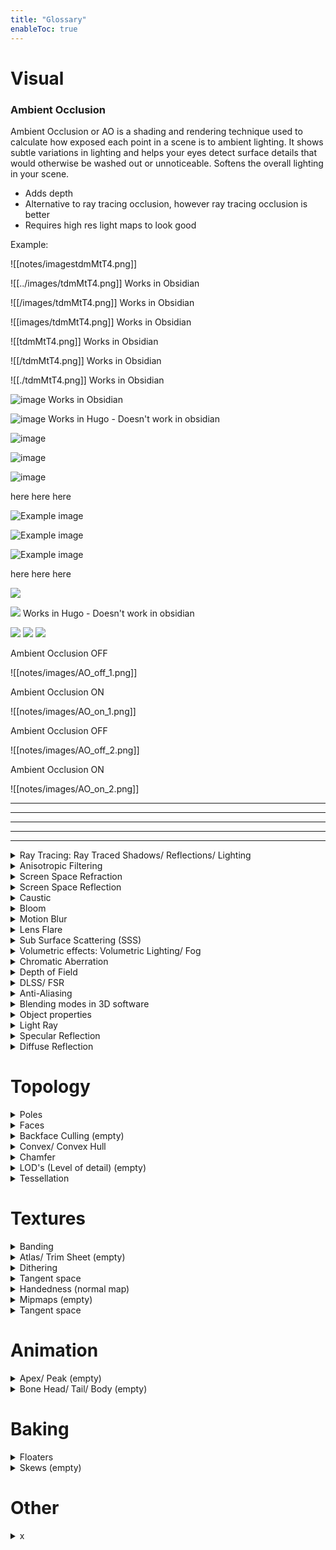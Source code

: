 ```yaml
---
title: "Glossary"
enableToc: true
---
```



# Visual

### Ambient Occlusion

Ambient Occlusion or AO is a shading and rendering technique used to calculate how exposed each point in a scene is to ambient lighting.
It shows subtle variations in lighting and helps your eyes detect surface details that would otherwise be washed out or unnoticeable. Softens the overall lighting in your scene.

- Adds depth
- Alternative to ray tracing occlusion, however ray tracing occlusion is better
- Requires high res light maps to look good

Example:

![[notes/imagestdmMtT4.png]]

![[../images/tdmMtT4.png]] Works in Obsidian

![[/images/tdmMtT4.png]] Works in Obsidian

![[images/tdmMtT4.png]] Works in Obsidian

![[tdmMtT4.png]] Works in Obsidian

![[/tdmMtT4.png]] Works in Obsidian

![[./tdmMtT4.png]] Works in Obsidian

![image](../images/tdmMtT4.png) Works in Obsidian

![image](notes/images/tdmMtT4.png) Works in Hugo - Doesn't work in obsidian

![image](./images/tdmMtT4.png)

![image](/images/tdmMtT4.png)

![image](images/tdmMtT4.png)

here here here

![Example image](/tdmMtT4.png)

![Example image](./tdmMtT4.png)

![Example image](tdmMtT4.png)

here here here

<img src="notes/images/tdmMtT4.png">

<img src="notes/images/tdmMtT4.png"> Works in Hugo - Doesn't work in obsidian

<img src="../images/tdmMtT4.png">

<img src="/images/tdmMtT4.png">

<img src="images/tdmMtT4.png">




Ambient Occlusion OFF

![[notes/images/AO_off_1.png]]

Ambient Occlusion ON

![[notes/images/AO_on_1.png]]

Ambient Occlusion OFF

![[notes/images/AO_off_2.png]]

Ambient Occlusion ON

![[notes/images/AO_on_2.png]]

---
---
---
---
---


<details>
<summary>Ray Tracing: Ray Traced Shadows/ Reflections/ Lighting</summary>

---

Ray Tracing is a rendering method that simulates the physical behavior of light rays. It allows accurate rendering of things like shadows, reflections, highlights, and bounced light. However ray tracing doesn't make everything better and sometimes it's good to turn off ray traced shadows and light and only keep ray traced reflections on.

- Only works on NVIDIA RTX and some GTX series cards with DirectX ray tracing support
- Enables ray traced results for shadows, AO, reflections, translucency and global illumination

<details>
<summary>Example</summary>

<img src="https://i.imgur.com/x9vLt9I.png" width="800">
<img src="https://i.imgur.com/N7phljH.png" width="800">
<p> Example of ray tracing making lighting and shadows worse</p>
<img src=https://i.imgur.com/bcqJDR8.png" width="800">

</details>

---
</details>

<details>
<summary>Anisotropic Filtering</summary>

---

Anisotropic or AF is a method of enhancing the image quality of textures on surfaces that are at oblique viewing 
angles with respect to the camera
Like bilinear and trilinear filtering, anisotropic filtering eliminates aliasing effects.
<details>
<summary>Example</summary>

<img src="https://i.imgur.com/x1FPwwa.png">
</details>

---
</details>

<details>
<summary>Screen Space Refraction</summary>

---

- Adds local reflections to the objects
- Helps Glass, plastic, water, and other transparent/translucent materials.
- Similar to screen space reflection. Screen Space Reflections and Ambient Occlusion aren't compatible with Screen Space Refraction. And are disabled on surfaces that use it.

---

</details>


<details>
<summary>Screen Space Reflection</summary>

---

A technique for reusing screen-space data to calculate reflections. Used for more subtle reflections like wet surfaces or puddles.

---

</details>

<details>
<summary>Caustic</summary>

---

https://youtu.be/7l6QOcgWXfI

---

</details>


<details>
<summary>Bloom</summary>

---

- Bloom/ light bloom (not to be confused with glow/emission) is a rendering technique to reproduce artifacts of real-world cameras. It produces fringes or feathers of light extending from the borders of bright areas in an image, contributing to the illusion of an extremely bright light overwhelming the camera or eye capturing the scene. 

- Even tough bloom is most apparent around emissive objects, it can just as well happen with normal light sources

---

</details>


<details>
<summary>Motion Blur</summary>

---

- Portrays the illusion of speed or movement blurring the objects
- Tends to remove temporal aliasing effects
- Used as a real time filter, for animation renders and even still renders
- Not having Motion Blur on can lead to more eye strain, but can give you motion sickness
- It can also increase the visual fidelity

---

</details>


<details>
<summary>Lens Flare</summary>

---

<img src="https://i.imgur.com/bRmiQYC.png" width="400">

---

</details>


<details>
<summary>Sub Surface Scattering (SSS)</summary>

---

Real objects can either absorb, scatter or ??? light. To recreate this in 3D SSS and thickness maps are used. For the SSS maps there mostly is a `SSS Color Map` and sometimes a `SSS Control Map` and to help the SSS `Thickness Maps`  are also often used.



### Theory behind SSS (Transparency and Translucency)
- When traveling in an inhomogeneous medium(air) or translucent materials, light can be absorbed or scattered
- Absorption: `Light intensity decreases`, direction of the ray doesn’t change
- Scattering: The ray direction changes randomly and doesn’t change its intensity (ear is thin -> low absorption = ear catches light)
- If there is no scattering and the absorption is low, rays can pass directly through
- The further light travels in such a medium/material, the more it is absorbed and/or scattered. Therefore, object thickness plays a large role in how much the light is absorbed or scattered

### Examples
Objects where SSS is vital
```
Fleshy characters, wacs, marble, milk
```
```
Objects that absorb light:

Objects that scatter light: dirty water

Objects that don’t scatter + absorb: Clear Water
```

<img src="https://i.imgur.com/teScq0C.png" height="250">





---


</details>


<details>
<summary>Volumetric effects: Volumetric Lighting/ Fog </summary>

---
- Volumetric Lighting or God Rays let's beams of light shine across the environment
  <details>
  <summary>Example</summary>

  <img src="https://i.imgur.com/awBOT8H.png" width="500">

  </details>

- Volumetric Fog is used for 
```
Fog, clouds, dust, smoke or any airborne material capable of partial occlusion
```
Has a great synergy with Volumetric Lighting

---

</details>

<details>
<summary>Chromatic Aberration</summary>

---

- When a lens fails to focus all the colors into a single point, causing an ever so slight color shift on the edges of some objects
- A color fringing or distortion
- Basically the R, G and B channels are shifted to the left/ right. The shift amount and what channels are shifted can be tweaked

<details>
<summary>Example</summary>

<img src="https://i.imgur.com/ftXvlyB.png" width="700">

</details>

---

</details>

<details>
<summary>Depth of Field</summary>

---

Blurs out things that are farther away from the focus point. The distance at which the effects starts and ends as well as the fall off can all be tweaked. Sometimes it is even possible to set multiple focal points.
<details>
<summary>Example</summary>

<img src="https://i.imgur.com/VBovAic.png" width="700">

</details>

---

</details>


<details>
<summary>DLSS/ FSR</summary>

--- 

- DLSS stands for Deep learning super sampling (Nvidia GPUs)
- FSR  stand for FidelityFX Super Resolution (AMD GPUs)
- It is a image upscaling technology. Using deep learning to upscale lower-resolution images

---

</details>


<details>
<summary>Anti-Aliasing</summary>

---

Removes aliasing effect. Aliasing is the appearance of jagged edges in a rasterized image (image rendered using pixels). Samples the pixels around the edges and uses them to blend away the appearance of jagged edges.

---

</details>


<details>
<summary>Blending modes in 3D software</summary>

---

Blend methods apply to every software(some have more and some less), every texture has to have a blend mode, the  most common one being Opaque. Blend Modes describe how the output of the current Material will blend over what is already being drawn in the background. Black = invisible/ not rendered and White = visible/ rendered.


### Opaque Blend
Surface through which light neither passes nor penetrates. The previous color will be overwritten and alpha is ignored. 
- Cheapest blend method
```
- Plastics
- Metals
- Stone
- Wood
```

### Masked Blend/ Alpha Clip
Used to make some parts invisible and others visible. The invisible parts are not rendered at all. Only needs Black and white, however if gray values are in the control texture a clip threshold value (which is per default set but can be changed) decides what counts as black and what as white. 
```
- Fence
- Chains
- Net
```

### Translucent Blend/ Alpha Hashed
Used for objects that require some form of transparency. By taking advantage of the full range of a opacity control map it can make objects be and opacity level.
- Can produce noise
- Most expensive blend mode

```
- Thin Cloth/Nylon
- Jellyfish
- Female Clothing
```

### Additive
Takes the pixels of the Material and adds them to the pixels of the background (Like PS Linear Dodge (Add))
No darkening, since all pixel values are added together.

### Multiply/ Modulate
Multiplies the values of the Material against the pixels of the background.

---

</details>


<details>
<summary>Object properties</summary>

---

## Transparent
- With transparent objects almost all light passes directly through them. 
- One can clearly see what's behind transparent objects
```
Air, water, clear glass, plastic wrap
```

## Translucent
- Translucent objects allow some light to travel through them. 
- Often one can't see what's behind translucent object but 
```
Frosted glass, sunglasses, notebook paper, lampshade
```

## Transparency/Opacity/Alpha

---

</details>


<details>
<summary>Light Ray</summary>

---

- In air light rays travel as straight lines

- A light ray that hits a surface is called the `incident ray` and the light that bounces of a surface is called the `reflected ray`

- When the light ray hits an `opaque surface` the `reflected angle` is the `same` as the `incidence angle`

- When a light ray hits opaque surface one of two events occur:
1. Incident light ray hit surface and `bounces off` in the same angle `(reflected light)`
2. The light ray `passes through` the surface in a straight line `(refracted light)`

- Absorption of the light ray doesn’t occur on the material surface

### Examples
```
Objects that reflect light: Polished metal, glass, water

Objects that refracture light: Lenses, prism
```
<img src="https://i.imgur.com/TdwyXUn.png" height="400">

---

</details>


<details>
<summary>Specular Reflection</summary>

---

- The more planar the surface is the more the incidence angle equals the reflected angle (law of reflection)
- Most surfaces are irregular
- Rougher surfaces have `larger highlights` and are `dimmer` and `less reflective`
- Smoother surfaces are `brighter` and `more reflective`


Examples
```
Smoother Objects: Polished metal, glass, water

Rougher Objects: Concrete, wood, leather
```

<img src="https://i.imgur.com/S3d4KwF.png" height="500">


---

</details>


<details>
<summary>Diffuse Reflection</summary>

---

- Diffuse reflection is light that has been refracted
- Light ray hits surface, enters the object, is scattered multiple times and finally is refracted out of the object at the same point it enterd the object
- Most diffuse materials have high absorption so for the light to leave the object it can only travel(scatter) short distances within the object
- Materials with both high scattering and low absorption are called translucent or participating materials
- The outgoing direction of the ray is fairly independent of surface roughness and the incident direction
- Surface irregularities are referred to as roughness, smoothness, glossiness or 
micro-surface

Examples for diffuse objects
```
Objects with high scattering and high absorption:
Objects with high scattering and low absorption: Smoke, milk, skin, jade, marble, fog
```
<img src="https://i.imgur.com/zJ8fMq4.png" height="400">

---

</details>


# Topology


<details>
<summary>Poles</summary>

---

There are two types of poles N-Poles (3 edges) and E-Poles (5+ edges). More about poles on the topology page


A pole is a set of edges that merge into a single vertex. Avoiding poles with six or more edges on a curved surfaces is something that you should incorporate into your modeling workflow. It is best practice to try to avoid poles when modeling.

---

</details>


<details>
<summary>Faces</summary>

---

- Triangle, Tris, Polygon: 3 vert face
- Quad: 4 vert face
- Ngon: 5+ vert face

---

</details>


<details>
<summary>Backface Culling (empty)</summary>


---

---

</details>


<details>
<summary>Convex/ Convex Hull</summary>

---

Convex is .
A convex hull is a mesh that wraps around another mesh in the most optimal way. Often used for collisions.

---

</details>


<details>
<summary>Chamfer</summary>

---

A corner with one edge is a hard edge, with 2 edges a chamfer and anything more than 2 is a bevel. Chamfers mostly have a 45° angle.

---

</details>


<details>
<summary>LOD's (Level of detail) (empty)</summary>

---

---

</details>


<details>
<summary>Tessellation</summary>

---

Also called triangulation. Is the process of the converting faces to random even triangles

---

</details>


# Textures


<details>
<summary>Banding</summary>

---

Banding artifacts are caused by a lack of precision with 8-bit normal maps. There aren’t enough color values to accurately represent subtle differences between the high poly and low poly surfaces, which results in stair stepping artifacts.

[In depth PDF about banding](https://loopit.dk/banding_in_games.pdf)

---

</details>


<details>
<summary>Atlas/ Trim Sheet (empty)</summary>

---

---

</details>


<details>
<summary>Dithering</summary>

---

Adds noise to combat banding. So Dithering is mostly only used with low bit images. Dithering can be done by adding a noise filter in Photoshop.

---

</details>


<details>
<summary>Tangent space</summary>

---

Normal maps can be tangent-space or object-space. World-space is basically the same as object-space, except it requires the model to remain in its original orientation, neither rotating nor deforming, so it's almost never used. Always use tangent space for the normal map, however object space normal maps can be useful as a utility mask for texturing. The object space normals maps are easily spotted, they look like orange normal maps

---

</details>


<details>
<summary>Handedness (normal map)</summary>

---
Handedness has influence over: Object transforms, normal maps, rigs/animations,... . 

### Normal maps
Normal maps can either be Direct X or Open GL. To go from one to the other the green channel from the normal maps needs to be flipped.

### Objects
For objects it's as following:

|Handedness|Cords|Software
|:-:|:-:|:-:
|Right Handed (Open GL)|Y-Up|Marmoset, Substance Painter, Maya, Houdini, Modo
|Right Handed (Open GL)|Z-Up|Blender, 3ds Max, CryENGINE
|-|-|-
|Left Handed (Direct X)|Y-Up|ZBrush, Unity, Cinema 4D, Light Wave
|Left Handed (Direct X)|Z-Up|Unreal

Software that supports both Left and Right handedness: Blender, Substance, IClone


The X is in all software the Right vector (Left/Right). The Y and X can either be Forward vector (Forward/Back or Back/Forward) or the Up vector (Up/Down or Down/Up).


It's important to use the same space for an assets and it's textures. When working with software that has different spaces this can be done by switching channels at export.

---

</details>


<details>
<summary>Mipmaps (empty)</summary>

---

---

</details>


<details>
<summary>Tangent space</summary>

---

https://marmoset.co/posts/toolbag-baking-tutorial/

---

</details>

# Animation


<details>
<summary>Apex/ Peak (empty)</summary>

---

---

</details>

<details>
<summary>Bone Head/ Tail/ Body (empty)</summary>

---



---

</details>

# Baking

<details>
<summary>Floaters</summary>

---

Floaters are loose detail pieces that float above the surface of a mesh and are baked down into the normal map. This creates the illusion that they are connected with the mesh they hover above. A boolean cut floater for example can save allot of time because one does not actually have to do a boolean cut and can quickly duplicate the piece along the mesh surface without having to integrate it into the topology.

---

</details>

<details>
<summary>Skews (empty)</summary>

---

---

</details>


# Other

<details>
<summary>x</summary>

## Rigid body
An object that is affected by forces gravity

</details>